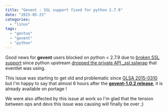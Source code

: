 ```yaml
---
title: "Gevent : SSL support fixed for python 2.7.9"
date: "2015-05-23"
categories: 
  - "linux"
tags: 
  - "gentoo"
  - "gevent"
  - "python"
---
```


Good news for **gevent** users blocked on python < 2.7.9 due to [broken SSL support](https://github.com/gevent/gevent/issues/477) since python upstream [dropped the private API \_ssl.sslwrap](http://bugs.python.org/issue22438) that eventlet was using.

This issue was starting to get old and problematic since [GLSA 2015-0310](https://security.gentoo.org/glsa/201503-10) but I'm happy to say that almost 6 hours after the [**gevent-1.0.2 release**](https://github.com/gevent/gevent/issues/477#issuecomment-104888475), it is already available on portage !

We were also affected by this issue at work so I'm glad that the tension between ops and devs this issue was causing will finally be over ;)
